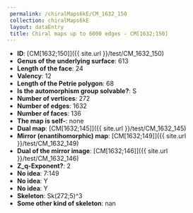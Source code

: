 ```yaml
--- 
 permalink: /chiralMaps6kE/CM_1632_150 
 collection: chiralMaps6kE
 layout: dataEntry
 title: Chiral maps up to 6000 edges - CM[1632;150]
---
```


- **ID**: [CM[1632;150]]({{ site.url }}/test/CM_1632_150)
- **Genus of the underlying surface**: 613
- **Length of the face**: 24
- **Valency**: 12
- **Length of the Petrie polygon**: 68
- **Is the automorphism group solvable?**: S
- **Number of vertices**: 272
- **Number of edges**: 1632
- **Number of faces**: 136
- **The map is self-**: none
- **Dual map**: [CM[1632;145]]({{ site.url }}/test/CM_1632_145)
- **Mirror (enantihomorphic) map**: [CM[1632;149]]({{ site.url }}/test/CM_1632_149)
- **Dual of the mirror image**: [CM[1632;146]]({{ site.url }}/test/CM_1632_146)
- **Z_q-Exponent?**: 2
- **No idea**:  7:149
- **No idea**: Y
- **No idea**: Y
- **Skeleton**: Sk(272;5)^3
- **Some other kind of skeleton**: nan
